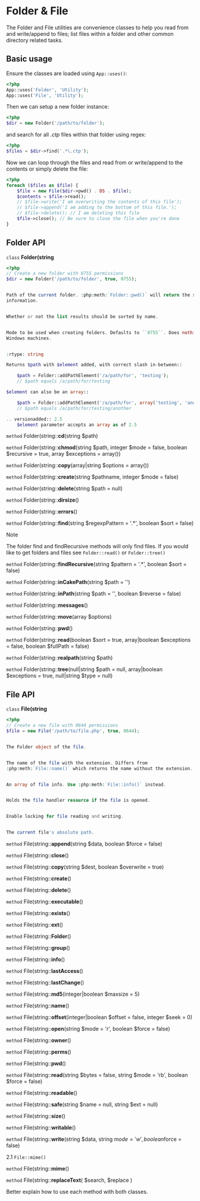 # Folder & File

The Folder and File utilities are convenience classes to help you read from and
write/append to files; list files within a folder and other common directory
related tasks.

## Basic usage

Ensure the classes are loaded using `App::uses()`:

``` php
<?php
App::uses('Folder', 'Utility');
App::uses('File', 'Utility');
```

Then we can setup a new folder instance:

``` php
<?php
$dir = new Folder('/path/to/folder');
```

and search for all *.ctp* files within that folder using regex:

``` php
<?php
$files = $dir->find('.*\.ctp');
```

Now we can loop through the files and read from or write/append to the contents or
simply delete the file:

``` php
<?php
foreach ($files as $file) {
    $file = new File($dir->pwd() . DS . $file);
    $contents = $file->read();
    // $file->write('I am overwriting the contents of this file');
    // $file->append('I am adding to the bottom of this file.');
    // $file->delete(); // I am deleting this file
    $file->close(); // Be sure to close the file when you're done
}
```

## Folder API

`class` **Folder(string**

``` php
<?php
// Create a new folder with 0755 permissions
$dir = new Folder('/path/to/folder', true, 0755);


Path of the current folder. :php:meth:`Folder::pwd()` will return the same
information.


Whether or not the list results should be sorted by name.


Mode to be used when creating folders. Defaults to ``0755``. Does nothing on
Windows machines.


:rtype: string

Returns $path with $element added, with correct slash in-between::

    $path = Folder::addPathElement('/a/path/for', 'testing');
    // $path equals /a/path/for/testing

$element can also be an array::

    $path = Folder::addPathElement('/a/path/for', array('testing', 'another'));
    // $path equals /a/path/for/testing/another

.. versionadded:: 2.5
    $element parameter accepts an array as of 2.5
```

`method` Folder(string::**cd**(string $path)

`method` Folder(string::**chmod**(string $path, integer $mode = false, boolean $recursive = true, array $exceptions = array())

`method` Folder(string::**copy**(array|string $options = array())

`method` Folder(string::**create**(string $pathname, integer $mode = false)

`method` Folder(string::**delete**(string $path = null)

`method` Folder(string::**dirsize**()

`method` Folder(string::**errors**()

`method` Folder(string::**find**(string $regexpPattern = '.*', boolean $sort = false)

> [!NOTE]
> The folder find and findRecursive methods will only find files. If you
> would like to get folders and files see `Folder::read()` or
> `Folder::tree()`

`method` Folder(string::**findRecursive**(string $pattern = '.*', boolean $sort = false)

`method` Folder(string::**inCakePath**(string $path = '')

`method` Folder(string::**inPath**(string $path = '', boolean $reverse = false)

`method` Folder(string::**messages**()

`method` Folder(string::**move**(array $options)

`method` Folder(string::**pwd**()

`method` Folder(string::**read**(boolean $sort = true, array|boolean $exceptions = false, boolean $fullPath = false)

`method` Folder(string::**realpath**(string $path)

`method` Folder(string::**tree**(null|string $path = null, array|boolean $exceptions = true, null|string $type = null)

## File API

`class` **File(string**

``` php
<?php
// Create a new file with 0644 permissions
$file = new File('/path/to/file.php', true, 0644);


The Folder object of the file.


The name of the file with the extension. Differs from
:php:meth:`File::name()` which returns the name without the extension.


An array of file info. Use :php:meth:`File::info()` instead.


Holds the file handler resource if the file is opened.


Enable locking for file reading and writing.


The current file's absolute path.
```

`method` File(string::**append**(string $data, boolean $force = false)

`method` File(string::**close**()

`method` File(string::**copy**(string $dest, boolean $overwrite = true)

`method` File(string::**create**()

`method` File(string::**delete**()

`method` File(string::**executable**()

`method` File(string::**exists**()

`method` File(string::**ext**()

`method` File(string::**Folder**()

`method` File(string::**group**()

`method` File(string::**info**()

`method` File(string::**lastAccess**()

`method` File(string::**lastChange**()

`method` File(string::**md5**(integer|boolean $maxsize = 5)

`method` File(string::**name**()

`method` File(string::**offset**(integer|boolean $offset = false, integer $seek = 0)

`method` File(string::**open**(string $mode = 'r', boolean $force = false)

`method` File(string::**owner**()

`method` File(string::**perms**()

`method` File(string::**pwd**()

`method` File(string::**read**(string $bytes = false, string $mode = 'rb', boolean $force = false)

`method` File(string::**readable**()

`method` File(string::**safe**(string $name = null, string $ext = null)

`method` File(string::**size**()

`method` File(string::**writable**()

`method` File(string::**write**(string $data, string $mode = 'w', boolean$force = false)

<div class="versionadded">

2.1 `File::mime()`

</div>

`method` File(string::**mime**()

`method` File(string::**replaceText**( $search, $replace )

<div class="todo">

Better explain how to use each method with both classes.

</div>
